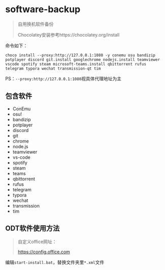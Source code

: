 # software-backup
> 自用换机软件备份
>
> Chocolatey安装参考https://chocolatey.org/install

命令如下：

```
choco install --proxy:http://127.0.0.1:1080 -y conemu osu bandizip potplayer discord git.install googlechrome nodejs.install teamviewer vscode spotify steam microsoft-teams.install qbittorrent rufus telegram typora wechat transmission-qt tim
```

PS：`--proxy:http://127.0.0.1:1080`视具体代理地址为主

## 包含软件

- ConEmu
- osu!
- bandizip
- potplayer
- discord
- git
- chrome
- node.js
- teamviewer
- vs-code
- spotify
- steam
- teams
- qbittorrent
- rufus
- telegram
- typora
- wechat
- transmission
- tim

## ODT软件使用方法

> 自定义office网址：
>
> https://config.office.com

编辑`start-install.bat`，替换文件夹里`*.xml`文件

